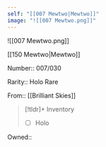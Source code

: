 ```yaml
---
self: "[[007 Mewtwo|Mewtwo]]"
image: "![[007 Mewtwo.png]]"
---
```


![[007 Mewtwo.png]]

[[150 Mewtwo|Mewtwo]]

Number:: 007/030

Rarity:: Holo Rare

From:: [[Brilliant Skies]]

> [!tldr]+ Inventory
> - [ ] Holo

Owned:: 

